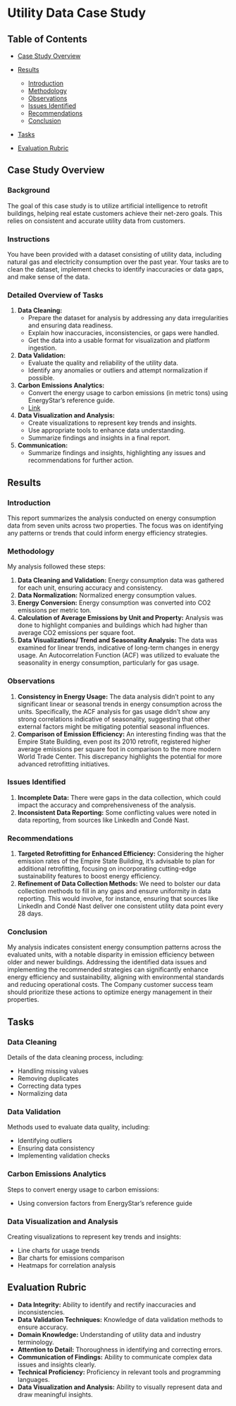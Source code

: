 # Utility Data Case Study

## Table of Contents
- [Case Study Overview](#case-study-overview)
- [Results](#results)
  - [Introduction](#Introduction)
  - [Methodology](#Methodology)
  - [Observations](#Observations)
  - [Issues Identified](#Issues-Identified)
  - [Recommendations](#Recommendations)
  - [Conclusion](#Conclusion)

- [Tasks](#Tasks)
- [Evaluation Rubric](#evaluation-rubric)

## Case Study Overview
### Background
The goal of this case study is to utilize artificial intelligence to retrofit buildings, helping real estate customers achieve their net-zero goals. This relies on consistent and accurate utility data from customers.

### Instructions
You have been provided with a dataset consisting of utility data, including natural gas and electricity consumption over the past year. Your tasks are to clean the dataset, implement checks to identify inaccuracies or data gaps, and make sense of the data.

### Detailed Overview of Tasks
1. **Data Cleaning:**
    - Prepare the dataset for analysis by addressing any data irregularities and ensuring data readiness.
    - Explain how inaccuracies, inconsistencies, or gaps were handled.
    - Get the data into a usable format for visualization and platform ingestion.
2. **Data Validation:**
    - Evaluate the quality and reliability of the utility data.
    - Identify any anomalies or outliers and attempt normalization if possible.
3. **Carbon Emissions Analytics:**
    - Convert the energy usage to carbon emissions (in metric tons) using EnergyStar’s reference guide.
    - [Link](Emissions.pdf)
4. **Data Visualization and Analysis:**
    - Create visualizations to represent key trends and insights.
    - Use appropriate tools to enhance data understanding.
    - Summarize findings and insights in a final report.
5. **Communication:**
    - Summarize findings and insights, highlighting any issues and recommendations for further action.

## Results

### Introduction
This report summarizes the analysis conducted on energy consumption data from seven units across two properties. The focus was on identifying any patterns or trends that could inform energy efficiency strategies.

### Methodology
My analysis followed these steps:
1. **Data Cleaning and Validation:** Energy consumption data was gathered for each unit, ensuring accuracy and consistency.
2. **Data Normalization:** Normalized energy consumption values.
3. **Energy Conversion:** Energy consumption was converted into CO2 emissions per metric ton.
4. **Calculation of Average Emissions by Unit and Property:** Analysis was done to highlight companies and buildings which had higher than average CO2 emissions per square foot.
5. **Data Visualizations/ Trend and Seasonality Analysis:** The data was examined for linear trends, indicative of long-term changes in energy usage. An Autocorrelation Function (ACF) was utilized to evaluate the seasonality in energy consumption, particularly for gas usage.

### Observations
1. **Consistency in Energy Usage:** The data analysis didn’t point to any significant linear or seasonal trends in energy consumption across the units. Specifically, the ACF analysis for gas usage didn’t show any strong correlations indicative of seasonality, suggesting that other external factors might be mitigating potential seasonal influences.
2. **Comparison of Emission Efficiency:** An interesting finding was that the Empire State Building, even post its 2010 retrofit, registered higher average emissions per square foot in comparison to the more modern World Trade Center. This discrepancy highlights the potential for more advanced retrofitting initiatives.

### Issues Identified
1. **Incomplete Data:** There were gaps in the data collection, which could impact the accuracy and comprehensiveness of the analysis.
2. **Inconsistent Data Reporting:** Some conflicting values were noted in data reporting, from sources like LinkedIn and Condé Nast.

### Recommendations
1. **Targeted Retrofitting for Enhanced Efficiency:** Considering the higher emission rates of the Empire State Building, it’s advisable to plan for additional retrofitting, focusing on incorporating cutting-edge sustainability features to boost energy efficiency.
2. **Refinement of Data Collection Methods:** We need to bolster our data collection methods to fill in any gaps and ensure uniformity in data reporting. This would involve, for instance, ensuring that sources like LinkedIn and Condé Nast deliver one consistent utility data point every 28 days.

### Conclusion
My analysis indicates consistent energy consumption patterns across the evaluated units, with a notable disparity in emission efficiency between older and newer buildings. Addressing the identified data issues and implementing the recommended strategies can significantly enhance energy efficiency and sustainability, aligning with environmental standards and reducing operational costs. The Company customer success team should prioritize these actions to optimize energy management in their properties.

## Tasks

### Data Cleaning
Details of the data cleaning process, including:
- Handling missing values
- Removing duplicates
- Correcting data types
- Normalizing data

### Data Validation
Methods used to evaluate data quality, including:
- Identifying outliers
- Ensuring data consistency
- Implementing validation checks

### Carbon Emissions Analytics
Steps to convert energy usage to carbon emissions:
- Using conversion factors from EnergyStar’s reference guide

### Data Visualization and Analysis
Creating visualizations to represent key trends and insights:
- Line charts for usage trends
- Bar charts for emissions comparison
- Heatmaps for correlation analysis

## Evaluation Rubric
- **Data Integrity:** Ability to identify and rectify inaccuracies and inconsistencies.
- **Data Validation Techniques:** Knowledge of data validation methods to ensure accuracy.
- **Domain Knowledge:** Understanding of utility data and industry terminology.
- **Attention to Detail:** Thoroughness in identifying and correcting errors.
- **Communication of Findings:** Ability to communicate complex data issues and insights clearly.
- **Technical Proficiency:** Proficiency in relevant tools and programming languages.
- **Data Visualization and Analysis:** Ability to visually represent data and draw meaningful insights.
